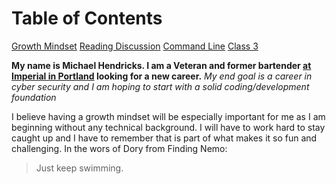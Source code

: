 # Table of Contents
[Growth Mindset](growth-mindset.md)
[Reading Discussion](reading-discussion.md)
[Command Line](command-line.md)
[Class 3](class-3)

**My name is Michael Hendricks. I am a Veteran and former bartender [at Imperial in Portland](https://pdx.eater.com/2020/9/29/21492980/imperial-the-crown-closing) looking for a new career.**
*My end goal is a career in cyber security and I am hoping to start with a solid coding/development foundation*

I believe having a growth mindset will be especially important for me as I am beginning without any technical background. I will have to work hard to stay caught up and I have to remember that is part of what makes it so fun and challenging.
In the  wors of Dory from Finding Nemo:
>Just keep swimming.


